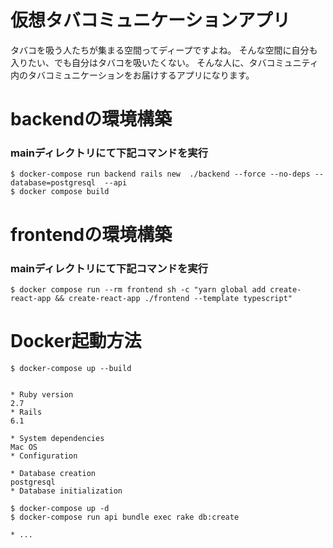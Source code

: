 # 仮想タバコミュニケーションアプリ
タバコを吸う人たちが集まる空間ってディープですよね。
そんな空間に自分も入りたい、でも自分はタバコを吸いたくない。
そんな人に、タバコミュニティ内のタバコミュニケーションをお届けするアプリになります。

# backendの環境構築
### mainディレクトリにて下記コマンドを実行
```
$ docker-compose run backend rails new  ./backend --force --no-deps --database=postgresql  --api
$ docker compose build
```

# frontendの環境構築
### mainディレクトリにて下記コマンドを実行
```
$ docker compose run --rm frontend sh -c "yarn global add create-react-app && create-react-app ./frontend --template typescript"
```

# Docker起動方法
```
$ docker-compose up --build
```

```

* Ruby version
2.7
* Rails
6.1

* System dependencies
Mac OS
* Configuration

* Database creation
postgresql
* Database initialization

$ docker-compose up -d
$ docker-compose run api bundle exec rake db:create

* ...
